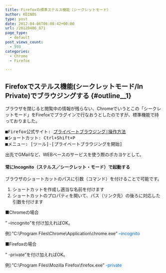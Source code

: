 ```yaml
---
title: Firefoxの標準ステルス機能（シークレットモード）
author: KEINOS
type: post
date: 2012-04-06T06:08:42+00:00
url: /20120406_871
page_type:
  - default
post_views_count:
  - 593
categories:
  - Chrome
  - Firefox

---
```

## Firefoxでステルス機能(シークレットモード/In Private)でブラウジングする {#outline__1}

<div class="section">
  <p>
    ブラウザを閉じると閲覧中の情報が残らない、Chromeでいうとこの「シークレットモード」をFirefoxでプラグインで行なおうとしたのですが、標準機能で持っておりました。
  </p>
  
  <pre>
■Firefox公式サイト: <a href="http://support.mozilla.org/ja/kb/Private%20Browsing?s=%E3%83%97%E3%83%A9%E3%82%A4%E3%83%99%E3%83%BC%E3%83%88%E3%83%96%E3%83%A9%E3%82%A6%E3%82%B8%E3%83%B3%E3%82%B0" target="_blank">プライベートブラウジング|操作方法</a>
■ショートカット: Ctrl+Shift+P
■メニュー: [ツール]-[プライベートブラウジングを開始]
</pre>
  
  <p>
    出先でGMailなど、WEBベースのサービスを使う際のポカヨケとして。
  </p>
  
  <h4 id="outline__1_0_1">
    常にIncognito（ステルス／シークレット・モード）で起動する
  </h4>
  
  <p>
    ブラウザのショートカットのパスに引数（コマンド）を付けることで可能です。
  </p>
  
  <ol>
    <li>
      ショートカットを作成し適当な名前を付けます
    </li>
    <li>
      ショートカットのプロパティを開いて、パス（リンク先）の後ろに対応した引数を付けます
    </li>
  </ol>
  
  <p>
    ■Chromeの場合
  </p>
  
  <p>
    &#8221; &#8211;incognito&#8221;を付け加えればOK。
  </p>
  
  <p>
    例）&#8221;C:\Program Files\Chrome\Application\chrome.exe&#8221;<span style="color:#0066FF;" class="deco"> &#8211;incognito</span>
  </p>
  
  <p>
    ■Firefoxの場合
  </p>
  
  <p>
    &#8221; -private&#8221;を付け加えればOK。
  </p>
  
  <p>
    例）&#8221;C:\Program Files\Mozilla Firefox\firefox.exe&#8221;<span style="color:#0066FF;" class="deco"> -private</span>
  </p>
</div>